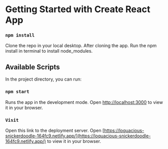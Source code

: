 # Getting Started with Create React App

### `npm install`

Clone the repo in your local desktop. After cloning the app.
Run the npm install in terminal to install node_modules.

## Available Scripts

In the project directory, you can run:

### `npm start`

Runs the app in the development mode.
Open [http://localhost:3000](http://localhost:3000) to view it in your browser.

### `Visit`

Open this link to the deployment server.
Open [https://loquacious-snickerdoodle-164fc9.netlify.app/](https://loquacious-snickerdoodle-164fc9.netlify.app/) to view it in your browser.